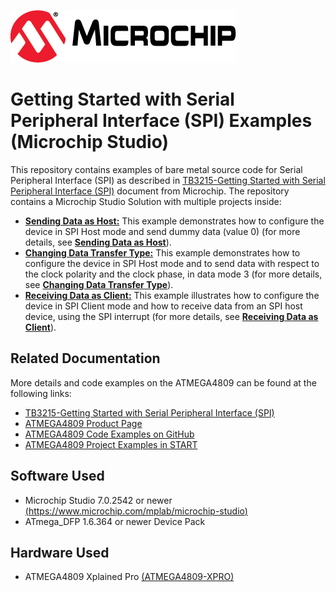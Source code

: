 [![MCHP](images/microchip.png)](https://www.microchip.com)

# Getting Started with Serial Peripheral Interface (SPI) Examples (Microchip Studio)

  This repository contains examples of bare metal source code for Serial Peripheral Interface (SPI) as described in [TB3215-Getting Started with Serial Peripheral Interface (SPI)](https://ww1.microchip.com/downloads/en/Appnotes/TB3215-Getting-Started-with-SPI-DS90003215.pdf) document from Microchip. The repository contains a Microchip Studio Solution with multiple projects inside:

  * [<strong>Sending Data as Host:</strong>](Sending_Data_as_Host) This example demonstrates how to configure the device in SPI Host mode and send dummy data (value 0) (for more details, see [<strong>Sending Data as Host</strong>](Sending_Data_as_Host)).
  * [<strong>Changing Data Transfer Type:</strong>](Changing_Data_Transfer_Type) This example demonstrates how to configure the device in SPI Host mode and to send data with respect to the clock polarity and the clock phase, in data mode 3 (for more details, see [<strong>Changing Data Transfer Type</strong>](Changing_Data_Transfer_Type)).
  * [<strong>Receiving Data as Client:</strong>](Receiving_Data_as_Client) This example illustrates how to configure the device in SPI Client mode and how to receive data from an SPI host device, using the SPI interrupt (for more details, see [<strong>Receiving Data as Client</strong>](Receiving_Data_as_Client)).

## Related Documentation
More details and code examples on the ATMEGA4809 can be found at the following links:
- [TB3215-Getting Started with Serial Peripheral Interface (SPI)](https://ww1.microchip.com/downloads/en/Appnotes/TB3215-Getting-Started-with-SPI-DS90003215.pdf)
- [ATMEGA4809 Product Page](https://www.microchip.com/wwwproducts/en/ATMEGA4809)
- [ATMEGA4809 Code Examples on GitHub](https://github.com/microchip-pic-avr-examples?q=atmega4809)
- [ATMEGA4809 Project Examples in START](https://start.atmel.com/#examples/ATMEGA4809XplainedPro)


## Software Used
- Microchip Studio 7.0.2542 or newer [(https://www.microchip.com/mplab/microchip-studio)](https://www.microchip.com/mplab/microchip-studio)
- ATmega_DFP 1.6.364 or newer Device Pack


## Hardware Used
- ATMEGA4809 Xplained Pro [(ATMEGA4809-XPRO)](https://www.microchip.com/developmenttools/ProductDetails/ATMEGA4809-XPRO)

